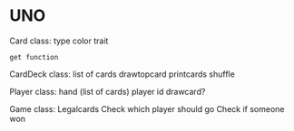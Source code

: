 # UNO

Card class:
    type
    color 
    trait

    get function

CardDeck class:
    list of cards
    drawtopcard
    printcards
    shuffle

Player class:
    hand (list of cards)
    player id
    drawcard?


Game class:
    Legalcards
    Check which player should go
    Check if someone won
    